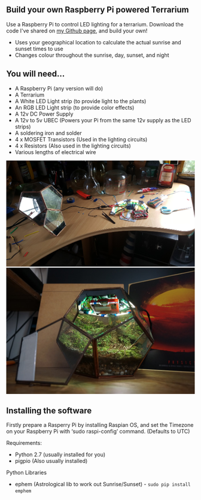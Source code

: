 <div class="main-content">
  <h2 id="how-to-build-your-own-raspberry-pi-powered-terrarium">Build your own Raspberry Pi powered Terrarium</h2>
  <p>Use a Raspberry Pi to control LED lighting for a terrarium. 
    Download the code I've shared on <a href="https://github.com/mpainenz/led-terrarium-pi">my Github page</a>, and build your own!
    </p>
  <ul>
    <li>Uses your geographical location to calculate the actual sunrise and sunset times to use</li>
    <li>Changes colour throughout the sunrise, day, sunset, and night</li>  
  </ul>
  
  
  <h2 id="you-will-need">You will need...</h2>
  <ul>
    <li>A Raspberry Pi (any version will do)</li>
    <li>A Terrarium</li>
    <li>A White LED Light strip (to provide light to the plants)</li>
    <li>An RGB LED Light strip (to provide color effects)</li>
    <li>A 12v DC Power Supply</li>   
    <li>A 12v to 5v UBEC (Powers your Pi from the same 12v supply as the LED strips)</li>
    <li>A soldering iron and solder</li>
    <li>4 x MOSFET Transistors (Used in the lighting circuits)</li>
    <li>4 x Resistors (Also used in the lighting circuits)</li>
    <li>Various lengths of electrical wire</li>
  </ul>

<img src="https://github.com/mpainenz/led-terrarium-pi/blob/master/assets/img/20160201_110606.jpg">
<img src="https://github.com/mpainenz/led-terrarium-pi/blob/master/assets/img/DSC00015.JPG">

</div>

<div class="parallax-window"
     id="image1"
     data-parallax="scroll" 
     data-image-src="/led-terrarium-pi/assets/img/test.jpg">         
</div>

<div class="main-content">

<h2 id="led-terrarium-pi">Installing the software</h2>

<p>Firstly prepare a Rasperry Pi by installing Raspian OS, and set the Timezone on your Raspberry Pi with ‘sudo raspi-config’ command. (Defaults to UTC)</p>

<p>Requirements:</p>
<ul>
  <li>Python 2.7 (usually installed for you)</li>
  <li>pigpio (Also usually installed)</li>
</ul>

<p>Python Libraries</p>
<ul>
  <li>ephem (Astrological lib to work out Sunrise/Sunset) - <code class="highlighter-rouge">sudo pip install emphem</code></li>
</ul>

